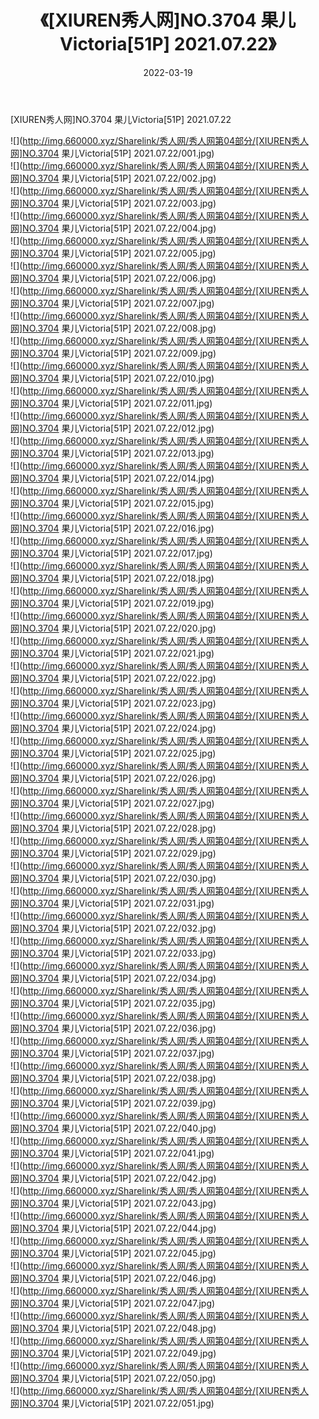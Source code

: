 ﻿---
layout: post
title:  《[XIUREN秀人网]NO.3704 果儿Victoria[51P] 2021.07.22》
date:   2022-03-19
img: http://img.660000.xyz/Sharelink/秀人网/秀人网第04部分/[XIUREN秀人网]NO.3704 果儿Victoria[51P] 2021.07.22/000.jpg
categories: [美女, 清纯, 唯美]
---

[XIUREN秀人网]NO.3704 果儿Victoria[51P] 2021.07.22

 ![](http://img.660000.xyz/Sharelink/秀人网/秀人网第04部分/[XIUREN秀人网]NO.3704 果儿Victoria[51P] 2021.07.22/001.jpg) <br>![](http://img.660000.xyz/Sharelink/秀人网/秀人网第04部分/[XIUREN秀人网]NO.3704 果儿Victoria[51P] 2021.07.22/002.jpg) <br>![](http://img.660000.xyz/Sharelink/秀人网/秀人网第04部分/[XIUREN秀人网]NO.3704 果儿Victoria[51P] 2021.07.22/003.jpg) <br>![](http://img.660000.xyz/Sharelink/秀人网/秀人网第04部分/[XIUREN秀人网]NO.3704 果儿Victoria[51P] 2021.07.22/004.jpg) <br>![](http://img.660000.xyz/Sharelink/秀人网/秀人网第04部分/[XIUREN秀人网]NO.3704 果儿Victoria[51P] 2021.07.22/005.jpg) <br>![](http://img.660000.xyz/Sharelink/秀人网/秀人网第04部分/[XIUREN秀人网]NO.3704 果儿Victoria[51P] 2021.07.22/006.jpg) <br>![](http://img.660000.xyz/Sharelink/秀人网/秀人网第04部分/[XIUREN秀人网]NO.3704 果儿Victoria[51P] 2021.07.22/007.jpg) <br>![](http://img.660000.xyz/Sharelink/秀人网/秀人网第04部分/[XIUREN秀人网]NO.3704 果儿Victoria[51P] 2021.07.22/008.jpg) <br>![](http://img.660000.xyz/Sharelink/秀人网/秀人网第04部分/[XIUREN秀人网]NO.3704 果儿Victoria[51P] 2021.07.22/009.jpg) <br>![](http://img.660000.xyz/Sharelink/秀人网/秀人网第04部分/[XIUREN秀人网]NO.3704 果儿Victoria[51P] 2021.07.22/010.jpg) <br>![](http://img.660000.xyz/Sharelink/秀人网/秀人网第04部分/[XIUREN秀人网]NO.3704 果儿Victoria[51P] 2021.07.22/011.jpg) <br>![](http://img.660000.xyz/Sharelink/秀人网/秀人网第04部分/[XIUREN秀人网]NO.3704 果儿Victoria[51P] 2021.07.22/012.jpg) <br>![](http://img.660000.xyz/Sharelink/秀人网/秀人网第04部分/[XIUREN秀人网]NO.3704 果儿Victoria[51P] 2021.07.22/013.jpg) <br>![](http://img.660000.xyz/Sharelink/秀人网/秀人网第04部分/[XIUREN秀人网]NO.3704 果儿Victoria[51P] 2021.07.22/014.jpg) <br>![](http://img.660000.xyz/Sharelink/秀人网/秀人网第04部分/[XIUREN秀人网]NO.3704 果儿Victoria[51P] 2021.07.22/015.jpg) <br>![](http://img.660000.xyz/Sharelink/秀人网/秀人网第04部分/[XIUREN秀人网]NO.3704 果儿Victoria[51P] 2021.07.22/016.jpg) <br>![](http://img.660000.xyz/Sharelink/秀人网/秀人网第04部分/[XIUREN秀人网]NO.3704 果儿Victoria[51P] 2021.07.22/017.jpg) <br>![](http://img.660000.xyz/Sharelink/秀人网/秀人网第04部分/[XIUREN秀人网]NO.3704 果儿Victoria[51P] 2021.07.22/018.jpg) <br>![](http://img.660000.xyz/Sharelink/秀人网/秀人网第04部分/[XIUREN秀人网]NO.3704 果儿Victoria[51P] 2021.07.22/019.jpg) <br>![](http://img.660000.xyz/Sharelink/秀人网/秀人网第04部分/[XIUREN秀人网]NO.3704 果儿Victoria[51P] 2021.07.22/020.jpg) <br>![](http://img.660000.xyz/Sharelink/秀人网/秀人网第04部分/[XIUREN秀人网]NO.3704 果儿Victoria[51P] 2021.07.22/021.jpg) <br>![](http://img.660000.xyz/Sharelink/秀人网/秀人网第04部分/[XIUREN秀人网]NO.3704 果儿Victoria[51P] 2021.07.22/022.jpg) <br>![](http://img.660000.xyz/Sharelink/秀人网/秀人网第04部分/[XIUREN秀人网]NO.3704 果儿Victoria[51P] 2021.07.22/023.jpg) <br>![](http://img.660000.xyz/Sharelink/秀人网/秀人网第04部分/[XIUREN秀人网]NO.3704 果儿Victoria[51P] 2021.07.22/024.jpg) <br>![](http://img.660000.xyz/Sharelink/秀人网/秀人网第04部分/[XIUREN秀人网]NO.3704 果儿Victoria[51P] 2021.07.22/025.jpg) <br>![](http://img.660000.xyz/Sharelink/秀人网/秀人网第04部分/[XIUREN秀人网]NO.3704 果儿Victoria[51P] 2021.07.22/026.jpg) <br>![](http://img.660000.xyz/Sharelink/秀人网/秀人网第04部分/[XIUREN秀人网]NO.3704 果儿Victoria[51P] 2021.07.22/027.jpg) <br>![](http://img.660000.xyz/Sharelink/秀人网/秀人网第04部分/[XIUREN秀人网]NO.3704 果儿Victoria[51P] 2021.07.22/028.jpg) <br>![](http://img.660000.xyz/Sharelink/秀人网/秀人网第04部分/[XIUREN秀人网]NO.3704 果儿Victoria[51P] 2021.07.22/029.jpg) <br>![](http://img.660000.xyz/Sharelink/秀人网/秀人网第04部分/[XIUREN秀人网]NO.3704 果儿Victoria[51P] 2021.07.22/030.jpg) <br>![](http://img.660000.xyz/Sharelink/秀人网/秀人网第04部分/[XIUREN秀人网]NO.3704 果儿Victoria[51P] 2021.07.22/031.jpg) <br>![](http://img.660000.xyz/Sharelink/秀人网/秀人网第04部分/[XIUREN秀人网]NO.3704 果儿Victoria[51P] 2021.07.22/032.jpg) <br>![](http://img.660000.xyz/Sharelink/秀人网/秀人网第04部分/[XIUREN秀人网]NO.3704 果儿Victoria[51P] 2021.07.22/033.jpg) <br>![](http://img.660000.xyz/Sharelink/秀人网/秀人网第04部分/[XIUREN秀人网]NO.3704 果儿Victoria[51P] 2021.07.22/034.jpg) <br>![](http://img.660000.xyz/Sharelink/秀人网/秀人网第04部分/[XIUREN秀人网]NO.3704 果儿Victoria[51P] 2021.07.22/035.jpg) <br>![](http://img.660000.xyz/Sharelink/秀人网/秀人网第04部分/[XIUREN秀人网]NO.3704 果儿Victoria[51P] 2021.07.22/036.jpg) <br>![](http://img.660000.xyz/Sharelink/秀人网/秀人网第04部分/[XIUREN秀人网]NO.3704 果儿Victoria[51P] 2021.07.22/037.jpg) <br>![](http://img.660000.xyz/Sharelink/秀人网/秀人网第04部分/[XIUREN秀人网]NO.3704 果儿Victoria[51P] 2021.07.22/038.jpg) <br>![](http://img.660000.xyz/Sharelink/秀人网/秀人网第04部分/[XIUREN秀人网]NO.3704 果儿Victoria[51P] 2021.07.22/039.jpg) <br>![](http://img.660000.xyz/Sharelink/秀人网/秀人网第04部分/[XIUREN秀人网]NO.3704 果儿Victoria[51P] 2021.07.22/040.jpg) <br>![](http://img.660000.xyz/Sharelink/秀人网/秀人网第04部分/[XIUREN秀人网]NO.3704 果儿Victoria[51P] 2021.07.22/041.jpg) <br>![](http://img.660000.xyz/Sharelink/秀人网/秀人网第04部分/[XIUREN秀人网]NO.3704 果儿Victoria[51P] 2021.07.22/042.jpg) <br>![](http://img.660000.xyz/Sharelink/秀人网/秀人网第04部分/[XIUREN秀人网]NO.3704 果儿Victoria[51P] 2021.07.22/043.jpg) <br>![](http://img.660000.xyz/Sharelink/秀人网/秀人网第04部分/[XIUREN秀人网]NO.3704 果儿Victoria[51P] 2021.07.22/044.jpg) <br>![](http://img.660000.xyz/Sharelink/秀人网/秀人网第04部分/[XIUREN秀人网]NO.3704 果儿Victoria[51P] 2021.07.22/045.jpg) <br>![](http://img.660000.xyz/Sharelink/秀人网/秀人网第04部分/[XIUREN秀人网]NO.3704 果儿Victoria[51P] 2021.07.22/046.jpg) <br>![](http://img.660000.xyz/Sharelink/秀人网/秀人网第04部分/[XIUREN秀人网]NO.3704 果儿Victoria[51P] 2021.07.22/047.jpg) <br>![](http://img.660000.xyz/Sharelink/秀人网/秀人网第04部分/[XIUREN秀人网]NO.3704 果儿Victoria[51P] 2021.07.22/048.jpg) <br>![](http://img.660000.xyz/Sharelink/秀人网/秀人网第04部分/[XIUREN秀人网]NO.3704 果儿Victoria[51P] 2021.07.22/049.jpg) <br>![](http://img.660000.xyz/Sharelink/秀人网/秀人网第04部分/[XIUREN秀人网]NO.3704 果儿Victoria[51P] 2021.07.22/050.jpg) <br>![](http://img.660000.xyz/Sharelink/秀人网/秀人网第04部分/[XIUREN秀人网]NO.3704 果儿Victoria[51P] 2021.07.22/051.jpg) <br>